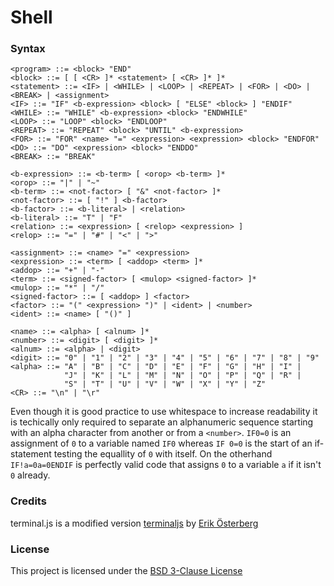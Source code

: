 # Shell

### Syntax ###
```
<program> ::= <block> "END"
<block> ::= [ [ <CR> ]* <statement> [ <CR> ]* ]*
<statement> ::= <IF> | <WHILE> | <LOOP> | <REPEAT> | <FOR> | <DO> | <BREAK> | <assignment>
<IF> ::= "IF" <b-expression> <block> [ "ELSE" <block> ] "ENDIF"
<WHILE> ::= "WHILE" <b-expression> <block> "ENDWHILE"
<LOOP> ::= "LOOP" <block> "ENDLOOP"
<REPEAT> ::= "REPEAT" <block> "UNTIL" <b-expression>
<FOR> ::= "FOR" <name> "=" <expression> <expression> <block> "ENDFOR"
<DO> ::= "DO" <expression> <block> "ENDDO"
<BREAK> ::= "BREAK"

<b-expression> ::= <b-term> [ <orop> <b-term> ]*
<orop> ::= "|" | "~"
<b-term> ::= <not-factor> [ "&" <not-factor> ]*
<not-factor> ::= [ "!" ] <b-factor>
<b-factor> ::= <b-literal> | <relation>
<b-literal> ::= "T" | "F"
<relation> ::= <expression> [ <relop> <expression> ]
<relop> ::= "=" | "#" | "<" | ">"

<assignment> ::= <name> "=" <expression>
<expression> ::= <term> [ <addop> <term> ]*
<addop> ::= "+" | "-"
<term> ::= <signed-factor> [ <mulop> <signed-factor> ]*
<mulop> ::= "*" | "/"
<signed-factor> ::= [ <addop> ] <factor>
<factor> ::= "(" <expression> ")" | <ident> | <number>
<ident> ::= <name> [ "()" ]

<name> ::= <alpha> [ <alnum> ]*
<number> ::= <digit> [ <digit> ]*
<alnum> ::= <alpha> | <digit>
<digit> ::= "0" | "1" | "2" | "3" | "4" | "5" | "6" | "7" | "8" | "9"
<alpha> ::= "A" | "B" | "C" | "D" | "E" | "F" | "G" | "H" | "I" |
            "J" | "K" | "L" | "M" | "N" | "O" | "P" | "Q" | "R" |
            "S" | "T" | "U" | "V" | "W" | "X" | "Y" | "Z"
<CR> ::= "\n" | "\r"
```
Even though it is good practice to use whitespace to increase readability it is techically only required to separate an alphanumeric sequence starting with an alpha character from another or from a `<number>`. `IF0=0` is an assignment of `0` to a variable named `IF0` whereas `IF 0=0` is the start of an if-statement testing the equallity of `0` with itself. On the otherhand `IF!a=0a=0ENDIF` is perfectly valid code that assigns `0` to a variable `a` if it isn't `0` already.

### Credits ###

terminal.js is a modified version [terminaljs](https://github.com/eosterberg/terminaljs) by [Erik Österberg](https://github.com/eosterberg)

### License ###

This project is licensed under the [BSD 3-Clause License](./LICENSE)
